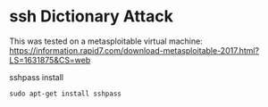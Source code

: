 # ssh Dictionary Attack

This was tested on a metasploitable virtual machine: https://information.rapid7.com/download-metasploitable-2017.html?LS=1631875&CS=web

sshpass install
```
sudo apt-get install sshpass
```
